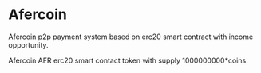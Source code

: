 # Afercoin

Afercoin p2p payment system based on erc20 smart contract with income opportunity.

Afercoin AFR erc20 smart contact token with supply 1000000000*coins.


